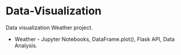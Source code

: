 # Data-Visualization

Data visualization Weather project.

- Weather - Jupyter Notebooks, DataFrame.plot(), Flask API, Data Analysis.


